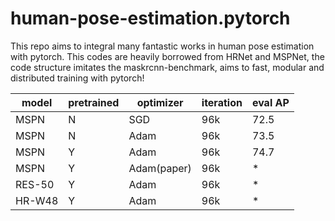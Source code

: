 # human-pose-estimation.pytorch
This repo aims to integral many fantastic works in human pose estimation with pytorch. This codes are heavily borrowed from HRNet and MSPNet, the code structure imitates the maskrcnn-benchmark, aims to fast, modular and distributed training with pytorch! 

| model  | pretrained | optimizer   | iteration | eval AP |
| ------ | ---------- | ----------- | --------- | ------- |
| MSPN   | N          | SGD         | 96k       | 72.5    |
| MSPN   | N          | Adam        | 96k       | 73.5    |
| MSPN   | Y          | Adam        | 96k       | 74.7    |
| MSPN   | Y          | Adam(paper) | 96k       | *       |
| RES-50 | Y          | Adam        | 96k       | *       |
| HR-W48 | Y          | Adam        | 96k       | *       |